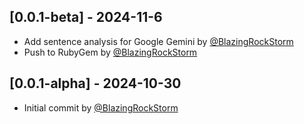 ## [0.0.1-beta] - 2024-11-6

- Add sentence analysis for Google Gemini by [@BlazingRockStorm](https://github.com/BlazingRockStorm)
- Push to RubyGem by [@BlazingRockStorm](https://github.com/BlazingRockStorm)

## [0.0.1-alpha] - 2024-10-30

- Initial commit by [@BlazingRockStorm](https://github.com/BlazingRockStorm)
